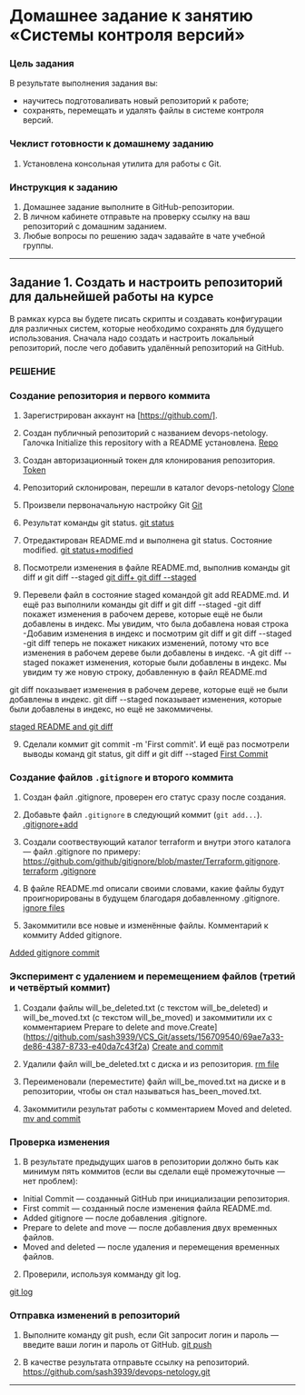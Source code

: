 # Домашнее задание к занятию «Системы контроля версий»

### Цель задания

В результате выполнения задания вы: 

* научитесь подготоваливать новый репозиторий к работе;
* сохранять, перемещать и удалять файлы в системе контроля версий.  


### Чеклист готовности к домашнему заданию

1. Установлена консольная утилита для работы с Git.


### Инструкция к заданию

1. Домашнее задание выполните в GitHub-репозитории. 
2. В личном кабинете отправьте на проверку ссылку на ваш репозиторий с домашним заданием.
3. Любые вопросы по решению задач задавайте в чате учебной группы.


------

## Задание 1. Создать и настроить репозиторий для дальнейшей работы на курсе

В рамках курса вы будете писать скрипты и создавать конфигурации для различных систем, которые необходимо сохранять для будущего использования. 
Сначала надо создать и настроить локальный репозиторий, после чего добавить удалённый репозиторий на GitHub.


### РЕШЕНИЕ
### Создание репозитория и первого коммита

1. Зарегистрирован аккаунт на [https://github.com/]. 
2. Создан публичный репозиторий с названием devops-netology. Галочка Initialize this repository with a README установлена.
[Repo](https://github.com/sash3939/VCS_Git/assets/156709540/7515afbf-3f26-4792-beeb-2d165aa24dc7)

2. Создан авторизационный токен для клонирования репозитория.
[Token](https://github.com/sash3939/VCS_Git/assets/156709540/d7c5344d-4584-4c4d-9214-51443a0e650a)

3. Репозиторий склонирован, перешли в каталог devops-netology
[Clone](https://github.com/sash3939/VCS_Git/assets/156709540/0d5748a5-a85c-4052-968b-fe09ee53d02f)

4. Произвели первоначальную настройку Git
[Git](https://github.com/sash3939/VCS_Git/assets/156709540/0c0567a9-773f-4545-b3d0-d8629eae0566)
 
5. Результат команды git status.
[git status](https://github.com/sash3939/VCS_Git/assets/156709540/e49c31ce-66ff-4a7c-a29d-ec787b590458)

6. Отредактирован README.md и выполнена git status. Состояние modified.
[git status+modified](https://github.com/sash3939/VCS_Git/assets/156709540/76ed5b1a-1d47-4aa7-b37c-8979d9a19681)

7. Посмотрели изменения в файле README.md, выполнив команды git diff и git diff --staged
[git diff+ git diff --staged](https://github.com/sash3939/VCS_Git/assets/156709540/3f97290b-9748-4d7b-b2af-e0386a8dc30c)

8. Перевели файл в состояние staged командой git add README.md. И ещё раз выполнили команды git diff и git diff --staged
-git diff покажет изменения в рабочем дереве, которые ещё не были добавлены в индекс. Мы увидим, что была добавлена новая строка
-Добавим изменения в индекс и посмотрим git diff и git diff --staged
-git diff теперь не покажет никаких изменений, потому что все изменения в рабочем дереве были добавлены в индекс.
-А git diff --staged покажет изменения, которые были добавлены в индекс. Мы увидим ту же новую строку, добавленную в файл README.md

git diff показывает изменения в рабочем дереве, которые ещё не были добавлены в индекс.
git diff --staged показывает изменения, которые были добавлены в индекс, но ещё не закоммичены.

[staged README and git diff](https://github.com/sash3939/VCS_Git/assets/156709540/f70998c4-6443-4d0d-9c61-c2f99b65a829)

9. Сделали коммит git commit -m 'First commit'.
И ещё раз посмотрели выводы команд git status, git diff и git diff --staged
[First Commit](https://github.com/sash3939/VCS_Git/assets/156709540/42005d3a-6dbf-49e1-a924-ea46eaf936ec)


### Создание файлов `.gitignore` и второго коммита

1. Создан файл .gitignore, проверен его статус сразу после создания.
2. Добавьте файл `.gitignore` в следующий коммит (`git add...`).
[.gitignore+add](https://github.com/sash3939/VCS_Git/assets/156709540/ab035f62-7433-48ae-8a8d-5a3ae9716be3)

3. Создали соотвествующий каталог terraform и внутри этого каталога — файл .gitignore по примеру: https://github.com/github/gitignore/blob/master/Terraform.gitignore.
[terraform](https://github.com/sash3939/VCS_Git/assets/156709540/80b56449-1b93-476b-ab81-ba1c4c8fbc04)
[.gitignore](https://github.com/sash3939/VCS_Git/assets/156709540/c65c92f8-048d-47d1-9d2b-d7e292daa5a6)

4. В файле README.md описали своими словами, какие файлы будут проигнорированы в будущем благодаря добавленному .gitignore.
[ignore files](https://github.com/sash3939/VCS_Git/assets/156709540/d5c672df-b328-453a-a567-53f78372f625)

5. Закоммитили все новые и изменённые файлы. Комментарий к коммиту Added gitignore.

[Added gitignore commit](https://github.com/sash3939/VCS_Git/assets/156709540/73a5c519-ab73-4df7-87e5-1df992ca5db9)


### Эксперимент с удалением и перемещением файлов (третий и четвёртый коммит)

1. Создали файлы will_be_deleted.txt (с текстом will_be_deleted) и will_be_moved.txt (с текстом will_be_moved) и закоммитили их с комментарием Prepare to delete and move.Create](https://github.com/sash3939/VCS_Git/assets/156709540/69ae7a33-de86-4387-8733-e40da7c43f2a)
[Create and commit](https://github.com/sash3939/VCS_Git/assets/156709540/86cf2c82-8888-4b8f-b3e7-5c352c4e7cf1)

2. Удалили файл will_be_deleted.txt с диска и из репозитория.
[rm file](https://github.com/sash3939/VCS_Git/assets/156709540/916f2ef6-b98f-4b06-a671-c2c7cfde93fe)

3. Переименовали (переместите) файл will_be_moved.txt на диске и в репозитории, чтобы он стал называться has_been_moved.txt.
4. Закоммитили результат работы с комментарием Moved and deleted.
[mv and commit](https://github.com/sash3939/VCS_Git/assets/156709540/774be07d-015b-40a7-a3e8-50b0390311b5)


### Проверка изменения

1. В результате предыдущих шагов в репозитории должно быть как минимум пять коммитов (если вы сделали ещё промежуточные — нет проблем):
- Initial Commit — созданный GitHub при инициализации репозитория.
- First commit — созданный после изменения файла README.md.
- Added gitignore — после добавления .gitignore.
- Prepare to delete and move — после добавления двух временных файлов.
- Moved and deleted — после удаления и перемещения временных файлов.
2. Проверили, используя комманду git log.

[git log](https://github.com/sash3939/VCS_Git/assets/156709540/e7d6b8cf-0c16-4bd4-b559-01e5339a414b)


### Отправка изменений в репозиторий

1. Выполните команду git push, если Git запросит логин и пароль — введите ваши логин и пароль от GitHub.
[git push](https://github.com/sash3939/VCS_Git/assets/156709540/68aeac30-3fe7-420e-8bbb-94cfa1a2d07c)


2. В качестве результата отправьте ссылку на репозиторий.
https://github.com/sash3939/devops-netology.git

----
